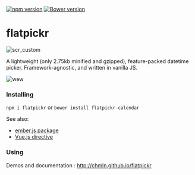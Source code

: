 [![npm version](https://badge.fury.io/js/flatpickr.svg)](https://badge.fury.io/js/flatpickr)
[![Bower version](https://badge.fury.io/bo/flatpickr-calendar.svg)](https://badge.fury.io/bo/flatpickr-calendar)

# flatpickr

<!-- ![](https://cloud.githubusercontent.com/assets/11352152/12774092/8574034c-ca0f-11e5-9656-14711e806479.png)-->
![scr_custom](https://cloud.githubusercontent.com/assets/11352152/14218528/b80adb0a-f822-11e5-9e89-0020345fa80d.PNG)

A lightweight (only 2.75kb minified and gzipped), feature-packed datetime picker. 
Framework-agnostic, and written in vanilla JS.

![wew](https://cloud.githubusercontent.com/assets/11352152/13730755/d79b5c4a-e92e-11e5-9fc9-b4f1acd50abd.png)

### Installing

`npm i flatpickr` or `bower install flatpickr-calendar`

See also:
* [ember.js package](https://www.npmjs.com/package/ember-cli-flatpickr)
* [Vue.js directive](https://github.com/chmln/flatpickr/blob/gh-pages/src/flatpickr.vue.js)


### Using
Demos and documentation : http://chmln.github.io/flatpickr
